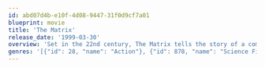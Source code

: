 ```yaml
---
id: abd07d4b-e10f-4d08-9447-31f0d9cf7a01
blueprint: movie
title: 'The Matrix'
release_date: '1999-03-30'
overview: 'Set in the 22nd century, The Matrix tells the story of a computer hacker who joins a group of underground insurgents fighting the vast and powerful computers who now rule the earth.'
genres: '[{"id": 28, "name": "Action"}, {"id": 878, "name": "Science Fiction"}]'
---
```

